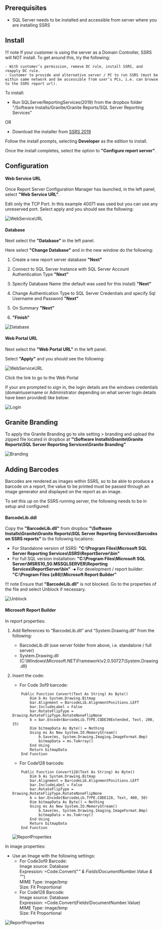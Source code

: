 ## Prerequisites

- SQL Server needs to be installed and accessible from server where you are installing SSRS

## Install

!!! note
    If your customer is using the server as a Domain Controller, SSRS will NOT install.  To get around this, try the following: 
    
    - With customer’s permission, remove DC rule, install SSRS, and reapply DC rule.
    - Customer to provide and alternative server / PC to run SSRS (must be within same network and be accessible from user’s PCs, i.e. can browse to the SSRS report url).

To install:

- Run SQLServerReportingServices(2019) from the dropbox folder "/Software Installs/Granite/Granite Reports/SQL Server Reporting Services"

OR 

- Download the installer from [SSRS 2019](https://www.microsoft.com/en-us/download/details.aspx?id=100122)

Follow the install prompts, selecting **Developer** as the edition to install. 

Once the install completes, select the option to **"Configure report server"**. 

## Configuration

<h4>Web Service URL</h4>

Once Report Server Configuration Manager has launched, in the left panel, select **"Web Service URL"**. 

Edit only the TCP Port. In this example 40071 was used but you can use any unreserved port. Select apply and you should see the following:

![WebServiceURL](img/WebServiceURL.PNG)

<h4>Database</h4>

Next select the **"Database"** in the left panel.

Here select **"Change Database"** and in the new window do the following:

1. Create a new report server database **"Next"**

2. Connect to SQL Server Instance with SQL Server Account Authentication Type **"Next"**

3. Specify Database Name (the default was used for this install) **"Next"**

4. Change Authentication Type to SQL Server Credentials and specify Sql Username and Password **"Next"**

5. On Summary **"Next"**

6. **"Finish"**

![Database](img/Database.gif)

<h4>Web Portal URL</h4>

Next select the **"Web Portal URL"** in the left panel.

Select **"Apply"** and you should see the following:

![WebServiceURL](img/WebPortalURL.PNG)

Click the link to go to the Web Portal

If your are prompted to sign in, the login details are the windows credentials (domain\username or Administrator depending on what server login details have been provided) like below:

![Login](img/Login.PNG)

## Granite Branding

To apply the Granite Branding go to site setting > branding and upload the zipped file located in dropbox at **"\Software Installs\Granite\Granite Reports\SQL Server Reporting Services\Granite Branding"**

![Branding](img/Branding.PNG)

## Adding Barcodes

Barcodes are rendered as images within SSRS, so to be able to produce a barcode on a report, the value to be printed must be passed through an image generator and displayed on the report as an image.

To set this up on the SSRS running server, the following needs to be in setup and configured:

<h4>BarcodeLib.ddl</h4>

Copy the **"BarcodeLib.dll"** from dropbox **"\Software Installs\Granite\Granite Reports\SQL Server Reporting Services\Barcodes on SSRS reports"** to the following locations:

- For Standalone version of SSRS: **"C:\Program Files\Microsoft SQL Server Reporting Services\SSRS\ReportServer\bin"**
- For full SQL version installation: **"C:\Program Files\Microsoft SQL Server\MSRS10_50.MSSQLSERVER\Reporting Services\ReportServer\bin\"**
-⦁	For development / report builder:
**"C:\Program Files (x86)\Microsoft Report Builder"**

!!! note
    Ensure that **"BarcodeLib.dll"** is not blocked. Go to the properties of the file and select Unblock if necessary.

![Unblock](img/Unblock.PNG)

<h4>Microsoft Report Builder</h4>

In report properties:

1. Add References to “BarcodeLib.dll” and “System.Drawing.dll” from the following:
    - BarcodeLib.dll (use server folder from above, i.e. standalone / full server)
    - System.Drawing.dll (C:\Windows\Microsoft.NET\Framework\v2.0.50727\System.Drawing.dll)

2. Insert the code: 
    - For Code 3of9 barcode:
    ```vbnet
        Public Function Convert(Text As String) As Byte()
            Dim b As System.Drawing.Bitmap
            bar.Alignment = BarcodeLib.AlignmentPositions.LEFT
            bar.IncludeLabel = False
            bar.RotateFlipType = Drawing.RotateFlipType.RotateNoneFlipNone
            b = bar.Encode(BarcodeLib.TYPE.CODE39Extended, Text, 200, 15)
            Dim bitmapData As Byte() = Nothing
            Using ms As New System.IO.MemoryStream()
                b.Save(ms, System.Drawing.Imaging.ImageFormat.Bmp)
                bitmapData = ms.ToArray()
            End Using
            Return bitmapData
        End Function
    ```

    - For Code128 barcode:
    ``` vbnet
        Public Function Convert128(Text As String) As Byte()
            Dim b As System.Drawing.Bitmap
            bar.Alignment = BarcodeLib.AlignmentPositions.LEFT
            bar.IncludeLabel = False
            bar.RotateFlipType = Drawing.RotateFlipType.RotateNoneFlipNone
            b = bar.Encode(BarcodeLib.TYPE.CODE128, Text, 400, 50)
            Dim bitmapData As Byte() = Nothing
            Using ms As New System.IO.MemoryStream()
                b.Save(ms, System.Drawing.Imaging.ImageFormat.Bmp)
                bitmapData = ms.ToArray()
            End Using
            Return bitmapData
        End Function
    ```
 
    ![ReportProperties](img/BarcodeReportProperties.gif)

In image properties:

- Use an Image with the following settings:
    - For Code3of9 Barcode:<br />
        Image source: Database<br />
        Expression: =Code.Convert("*" & Fields!DocumentNumber.Value & "*")<br />
        MIME Type: image/bmp<br />
        Size: Fit Proportional
    - For Code128 Barcode:<br />
        Image source: Database<br />
        Expression: =Code.Convert(Fields!DocumentNumber.Value)<br />
        MIME Type: image/bmp<br />
        Size: Fit Proportional

![ReportProperties](img//BarcodeImageProperties.gif)

